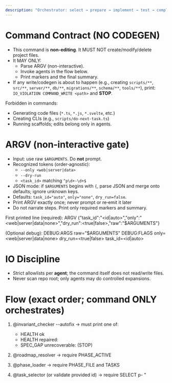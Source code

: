 ```yaml
---
description: "Orchestrator: select → prepare → implement → test → complete (dalton-2)"
---
```


# Command Contract (NO CODEGEN)

- This command is **non-editing**. It MUST NOT create/modify/delete project files.
- It MAY ONLY:
  - Parse ARGV (non-interactive).
  - Invoke agents in the flow below.
  - Print markers and the final summary.
- If any write/codegen is about to happen (e.g., creating `scripts/**`, `src/**`, `server/**`, `db/**`, `migrations/**`, `schema/**`, `tools/**`), print:
  `IO_VIOLATION COMMAND_WRITE <path>` and **STOP**.

Forbidden in commands:

- Generating code files (`*.ts`, `*.js`, `*.svelte`, etc.)
- Creating CLIs (e.g., `scripts/do-next-task.ts`)
- Running scaffolds; edits belong only in agents.

# ARGV (non‑interactive gate)

- Input: use raw `$ARGUMENTS`. Do **not** prompt.
- Recognized tokens (order‑agnostic):
  - `--only <web|server|data>`
  - `--dry-run`
  - `<task_id>` matching `^p\d+-\d+$`
- JSON mode: if `$ARGUMENTS` begins with `{`, parse JSON and merge onto defaults; ignore unknown keys.
- Defaults: `task_id="auto"`, `only="none"`, `dry_run=false`.
- Print ARGV exactly once; never prompt or re‑emit it later
- Do not narrate steps. Print only required markers and summary.

First printed line (required):
ARGV {"task_id":"<id|auto>","only":"<web|server|data|none>","dry_run":<true|false>,"raw":"$ARGUMENTS"}

(Optional debug):
DEBUG:ARGS raw="$ARGUMENTS"
DEBUG:FLAGS only=<web|server|data|none> dry_run=<true|false> task_id=<id|auto>
# IO Discipline

- Strict allowlists per **agent**; the command itself does not read/write files.
- Never scan repo root; only agents may do controlled expansions.

# Flow (exact order; command ONLY orchestrates)

1. @invariant_checker --autofix
   → must print one of:

   * HEALTH ok
   * HEALTH repaired: <comma-separated fixes>
   * SPEC_GAP unrecoverable: <reason> (STOP)

2. @roadmap_resolver → require PHASE_ACTIVE <n> <path>
3. @phase_loader → require PHASE_FILE <n> <path> and TASKS <count>
4. @task_selector (or validate provided id) → require SELECT p<n>-<seq> "<title>"
   - If ARGV.task_id provided and status is `completed`: SPEC_GAP task <task_id> already completed
   - After SELECT, defensively confirm status; if completed: SPEC_GAP selected task already completed: <task_id>
   - If project-local .opencode/cache/last-completed.json equals selected id: DEBUG:last-completed <task_id>
   - **Acceptance guard:** if the selected task’s acceptance is empty → SPEC_GAP acceptance missing for <task_id> and STOP
5. @context_preparer <task_id> [only] → require FILES <n> and CACHE <fresh|stale|missing> <path>
6. If dry_run: print summary (PHASE/TASK/CACHE/ONLY) and STOP
7. @impl_surface <task_id> [only] → require CHANGED <m>
   - If it prints `CHANGED 0`, print `SPEC_GAP no changes produced` and STOP. Skip @test_surface/@complete_task on no‑op.
8. @test_surface <task_id> → require TEST pass log=./logs/test-impl.log
   - If the marker is not exactly `TEST pass ...`, print `SPEC_GAP tests failed` and STOP.
9. Set VERIFY_OK gate:
   - Read `.opencode/cache/task-context/<task_id>.json` (must exist; if missing, SPEC_GAP cache missing for <task_id>).
   - Set `VERIFY_OK=true` and write atomically.
   - Do not call @complete_task unless step 8 passed and step 9 succeeded.
10. @complete_task <task_id> → require COMPLETE <task_id> date=<YYYY-MM-DD>

All agents MUST also print: START <agent> flow=do-next-task phase=<n> task=<id> and DONE <agent>.

# Dry‑run

- Stops after @context_preparer. Print summary (PHASE/TASK/CACHE/ONLY) then STOP.

# Audit (optional)

- If `--audit` (out-of-band), append a single line to ./logs/run.log at agent level (not here).

# Summary (print in this exact order)

PHASE: <n> <path>
TASK: <task_id> <title>
CACHE: <fresh|stale|missing> <path>
ONLY: <web|server|data|none> # omit if none
DONE do-next-task

# Failure handling

- SPEC_GAP <which agent/marker>
- SPEC_GAP acceptance missing for <task_id>
- SPEC_GAP task <task_id> already completed
- SPEC_GAP selected task already completed: <task_id>
- IO_VIOLATION <path>
